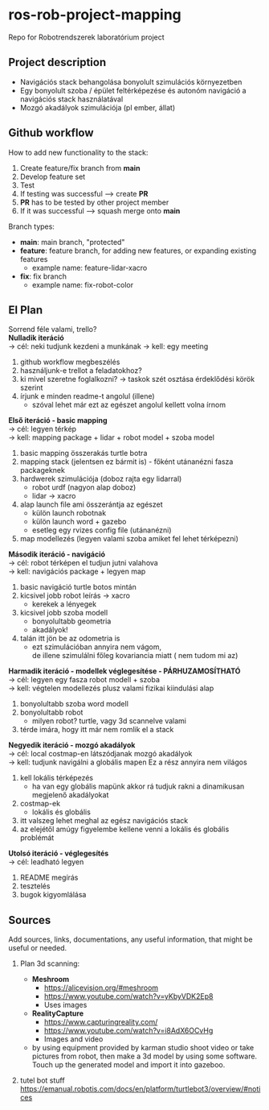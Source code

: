# ros-rob-project-mapping
Repo for Robotrendszerek laboratórium project

## Project description
- Navigációs stack behangolása bonyolult szimulációs környezetben
- Egy bonyolult szoba / épület feltérképezése és autonóm navigáció a navigációs stack használatával
- Mozgó akadályok szimulációja (pl ember, állat)

## Github workflow
How to add new functionality to the stack:
1. Create feature/fix branch from **main**
2. Develop feature set
3. Test
4. If testing was successful --> create **PR**
5. **PR** has to be tested by other project member
6. If it was successful --> squash merge onto **main**

Branch types:
- **main**: main branch, "protected"
- **feature**: feature branch, for adding new features, or expanding existing features
    - example name: feature-lidar-xacro
- **fix**: fix branch
    - example name: fix-robot-color

## El Plan
Sorrend féle valami, trello?  
**Nulladik iteráció**  
-> cél: neki tudjunk kezdeni a munkának
-> kell: egy meeting
1. github workflow megbeszélés
2. használjunk-e trellot a feladatokhoz?
3. ki mivel szeretne foglalkozni? -> taskok szét osztása érdeklődési körök szerint
4. írjunk e minden readme-t angolul (illene)
    - szóval lehet már ezt az egészet angolul kellett volna írnom

**Első iteráció - basic mapping**   
-> cél: legyen térkép  
-> kell: mapping package + lidar + robot model + szoba model
1. basic mapping összerakás turtle botra
2. mapping stack (jelentsen ez bármit is) - főként utánanézni fasza packageknek
3. hardwerek szimulációja (doboz rajta egy lidarral)
    - robot urdf (nagyon alap doboz)
    - lidar -> xacro
4. alap launch file ami összerántja az egészet
    - külön launch robotnak
    - külön launch word + gazebo
    - esetleg egy rvizes config file (utánanézni)
5. map modellezés (legyen valami szoba amiket fel lehet térképezni)

**Második iteráció - navigáció**  
-> cél: robot térképen el tudjun jutni valahova  
-> kell: navigációs package + legyen map
1. basic navigáció turtle botos mintán
2. kicsivel jobb robot leírás -> xacro
    - kerekek a lényegek
3. kicsivel jobb szoba modell
    - bonyolultabb geometria
    - akadályok!
4. talán itt jön be az odometria is
    - ezt szimulációban annyira nem vágom,  
    de illene szimulálni főleg kovariancia miatt ( nem tudom mi az)

**Harmadik iteráció - modellek véglegesítése - PÁRHUZAMOSÍTHATÓ**  
-> cél: legyen egy fasza robot modell + szoba  
-> kell: végtelen modellezés plusz valami fizikai kiindulási alap
1. bonyolultabb szoba word modell
2. bonyolultabb robot
    - milyen robot? turtle, vagy 3d scannelve valami
3. térde imára, hogy itt már nem romlik el a stack

**Negyedik iteráció - mozgó akadályok**  
-> cél: local costmap-en látszódjanak mozgó akadályok  
-> kell: tudjunk navigálni a globális mapen
Ez a rész annyira nem világos
1. kell lokális térképezés
    - ha van egy globális mapünk akkor rá tudjuk rakni a dinamikusan megjelenő akadályokat
2. costmap-ek
    - lokális és globális
3. itt valszeg lehet meghal az egész navigációs stack
4. az elejétől amúgy figyelembe kellene venni a lokális és globális problémát

**Utolsó iteráció - véglegesítés**  
-> cél: leadható legyen
1. README megírás
2. tesztelés  
3. bugok kigyomlálása


## Sources
Add sources, links, documentations, any useful information, that might be useful or needed.
1. Plan 3d scanning:
    - **Meshroom**
        - https://alicevision.org/#meshroom
        - https://www.youtube.com/watch?v=yKbyVDK2Ep8
        - Uses images
    - **RealityCapture**
        - https://www.capturingreality.com/
        - https://www.youtube.com/watch?v=i8AdX6OCvHg
        - Images and video
    - by using equipment provided by karman studio shoot video or take pictures from robot, then make a 3d model by using some software. Touch up the generated model and import it into gazeboo.

2. tutel bot stuff
https://emanual.robotis.com/docs/en/platform/turtlebot3/overview/#notices